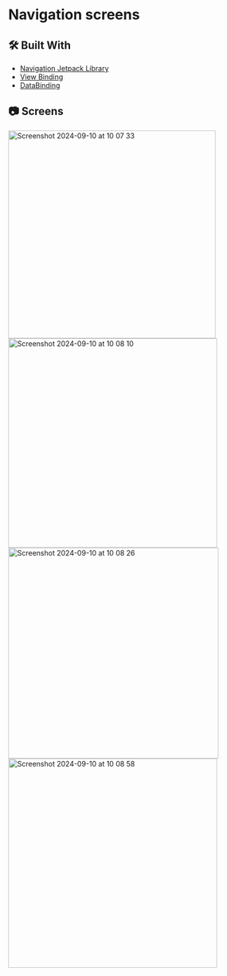 # Navigation screens

## 🛠️ Built With

- [Navigation Jetpack Library](https://developer.android.com/guide/navigation)
- [View Binding](https://developer.android.com/topic/libraries/view-binding)
- [DataBinding](https://developer.android.com/topic/libraries/data-binding)

## 📷 Screens
<img width="416" alt="Screenshot 2024-09-10 at 10 07 33" src="https://github.com/user-attachments/assets/e89bafe6-5dca-41e8-a6cc-66af173ecb1d">
<img width="419" alt="Screenshot 2024-09-10 at 10 08 10" src="https://github.com/user-attachments/assets/762161be-39aa-43af-8e3f-59fd3c39e396">
<img width="422" alt="Screenshot 2024-09-10 at 10 08 26" src="https://github.com/user-attachments/assets/bc97c39d-8993-4b23-ba6f-d6b0fa0f3ad8">
<img width="419" alt="Screenshot 2024-09-10 at 10 08 58" src="https://github.com/user-attachments/assets/c28d3e07-61c9-40ab-941c-da7785081bbf">
